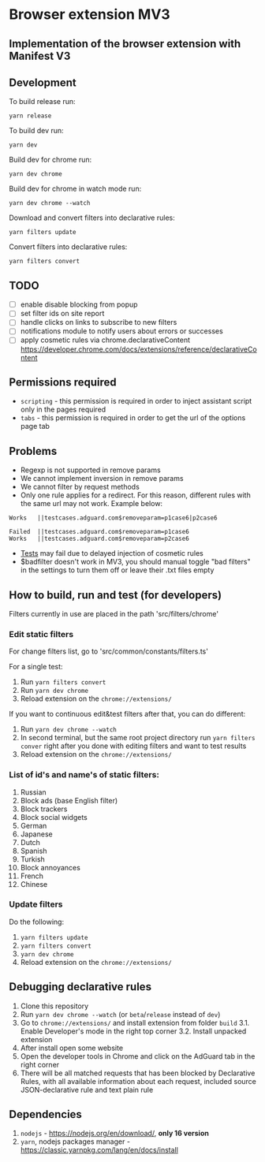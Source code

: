 # Browser extension MV3

## Implementation of the browser extension with Manifest V3

## Development
To build release run:
```
yarn release
```

To build dev run:
```
yarn dev
```

Build dev for chrome run:
```
yarn dev chrome
```

Build dev for chrome in watch mode run:
```
yarn dev chrome --watch
```

Download and convert filters into declarative rules:
```
yarn filters update
```

Convert filters into declarative rules:
```
yarn filters convert
```

## TODO
- [ ] enable disable blocking from popup
- [ ] set filter ids on site report
- [ ] handle clicks on links to subscribe to new filters
- [ ] notifications module to notify users about errors or successes
- [ ] apply cosmetic rules via chrome.declarativeContent https://developer.chrome.com/docs/extensions/reference/declarativeContent

## Permissions required
- `scripting` - this permission is required in order to inject assistant script only in the pages required
- `tabs` - this permission is required in order to get the url of the options page tab

## Problems
- Regexp is not supported in remove params
- We cannot implement inversion in remove params
- We cannot filter by request methods
- Only one rule applies for a redirect. For this reason, different rules with the same url may not work. Example below:
```
Works   ||testcases.adguard.com$removeparam=p1case6|p2case6

Failed  ||testcases.adguard.com$removeparam=p1case6
Works   ||testcases.adguard.com$removeparam=p2case6
```
- [Tests](http://testcases.adguard.com/) may fail due to delayed injection of cosmetic rules
- $badfilter doesn't work in MV3, you should manual toggle "bad filters" in the settings to turn them off or leave their .txt files empty

## How to build, run and test (for developers)
Filters currently in use are placed in the path 'src/filters/chrome'

### Edit static filters
For change filters list, go to 'src/common/constants/filters.ts'

For a single test:
1. Run `yarn filters convert`
2. Run `yarn dev chrome`
3. Reload extension on the `chrome://extensions/`

If you want to continuous edit&test filters after that, you can do different:
1. Run `yarn dev chrome --watch`
2. In second terminal, but the same root project directory run `yarn filters conver` right after you done with editing filters and want to test results
3. Reload extension on the `chrome://extensions/`

### List of id's and name's of static filters:
1. Russian
2. Block ads (base English filter)
3. Block trackers
4. Block social widgets
6. German
7. Japanese
8. Dutch
9. Spanish
13. Turkish
14. Block annoyances
16. French
224. Chinese

### Update filters
Do the following:
1. `yarn filters update`
2. `yarn filters convert`
3. `yarn dev chrome`
3. Reload extension on the `chrome://extensions/`

## Debugging declarative rules
1. Clone this repository
2. Run `yarn dev chrome --watch` (or `beta`/`release` instead of `dev`)
3. Go to `chrome://extensions/` and install extension from folder `build`
3.1. Enable Developer's mode in the right top corner
3.2. Install unpacked extension
4. After install open some website
5. Open the developer tools in Chrome and click on the AdGuard tab in the right corner
6. There will be all matched requests that has been blocked by Declarative Rules, with all available information about each request, included source JSON-declarative rule and text plain rule


## Dependencies
1. `nodejs` - https://nodejs.org/en/download/, **only 16 version**
2. `yarn`, nodejs packages manager - https://classic.yarnpkg.com/lang/en/docs/install
